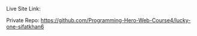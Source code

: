 Live Site Link: 

Private Repo: https://github.com/Programming-Hero-Web-Course4/lucky-one-sifatkhan6